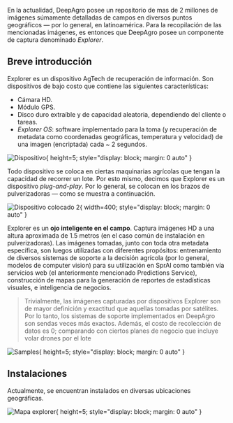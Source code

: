 En la actualidad, DeepAgro posee un repositorio de mas de 2 millones de imágenes súmamente detalladas de campos en diversos puntos geográficos — por lo general, en latinoamérica. Para la recopilación de las mencionadas imágenes, es entonces que DeepAgro posee un componente de captura denominado *Explorer*.

## Breve introducción

Explorer es un dispositivo AgTech de recuperación de información. Son dispositivos de bajo costo que contiene las siguientes características:

- Cámara HD.
- Módulo GPS.
- Disco duro extraíble y de capacidad aleatoria, dependiendo del cliente o tareas.
- *Explorer OS*: software implementado para la toma (y recuperación de metadata como coordenadas geográficas, temperatura y velocidad) de una imagen (encriptada) cada ~ 2 segundos.

![Dispositivo](./../img/explorer/device.png "Dispositivo"){ height=5; style="display: block; margin: 0 auto" }

Todo dispositivo se coloca en ciertas maquinarias agrícolas que tengan la capacidad de recorrer un lote. Por esto mismo, decimos que Explorer es un dispositivo *plug-and-play*. Por lo general, se colocan en los brazos de pulverizadoras — como se muestra a continuación.

![Dispositivo colocado 2](./../img/explorer/plugged-2.jpeg "Dispositivo colocado 2"){ width=400; style="display: block; margin: 0 auto" }

Explorer es un **ojo inteligente en el campo**. Captura imágenes HD a una altura aproximada de 1.5 metros (en el caso común de instalación en pulverizadoras). Las imágenes tomadas, junto con toda otra metadata específica, son luegos utilizadas con diferentes propósitos: entrenamiento de diversos sistemas de soporte a la decisión agrícola (por lo general, modelos de computer vision) para su utilización en SprAI como también vía servicios web (el anteriormente mencionado Predictions Service), construcción de mapas para la generación de reportes de estadísticas visuales, e inteligencia de negocios.

> Trivialmente, las imágenes capturadas por dispositivos Explorer son de mayor definición y exactitud que aquellas tomadas por satélites. Por lo tanto, los sistemas de soporte implementados en DeepAgro son sendas veces más exactos. Además, el costo de recolección de datos es 0; comparando con ciertos planes de negocio que incluye volar drones por el lote

![Samples](./../img/explorer/samples.png "Samples"){ height=5; style="display: block; margin: 0 auto" }

## Instalaciones

Actualmente, se encuentran instalados en diversas ubicaciones geográficas.

![Mapa explorer](./../img/explorer/map.png "Mapa explorer"){ height=5; style="display: block; margin: 0 auto" }
